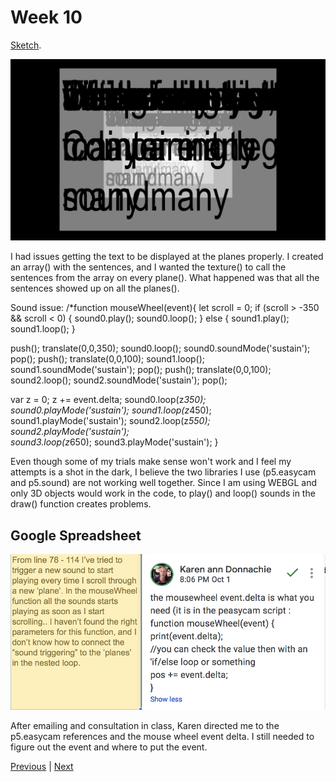 # Week 10

[Sketch](https://kristinegudmundsen.github.io/CodeWords/SKO/Week_10/MajorProjectSketch05/).

![png1](https://github.com/KristineGudmundsen/CodeWords/raw/master/SKO/Week_10/CodeText.png)

I had issues getting the text to be displayed at the planes properly. 
I created an array() with the sentences, and I wanted the texture() to call the sentences from the array on every plane(). 
What happened was that all the sentences showed up on all the planes().  

Sound issue:
/*function mouseWheel(event){
  let scroll = 0;
   if (scroll > -350 && scroll < 0) {
      sound0.play();
      sound0.loop();
     } else {
      sound1.play();
      sound1.loop();
    }
  
  push();
  translate(0,0,350);
  sound0.loop();
  sound0.soundMode('sustain');
  pop();
  push();
  translate(0,0,100);
  sound1.loop();
  sound1.soundMode('sustain');
  pop();
  push();
  translate(0,0,100);
  sound2.loop();
  sound2.soundMode('sustain');
  pop();
  
  var z = 0;
  z += event.delta;
  sound0.loop(z*350);
  sound0.playMode('sustain');
  sound1.loop(z*450);
  sound1.playMode('sustain');
  sound2.loop(z*550);
  sound2.playMode('sustain');  
  sound3.loop(z*650);
  sound3.playMode('sustain');
}

Even though some of my trials make sense won't work and I feel my attempts is a shot in the dark, I believe the two libraries I use (p5.easycam and p5.sound) are not working well together. Since I am using WEBGL and only 3D objects would work in the code, to play() and loop() sounds in the draw() function creates problems. 

## Google Spreadsheet

![png2](https://github.com/KristineGudmundsen/CodeWords/raw/master/SKO/Week_10/SpreadSheet.png)

After emailing and consultation in class, Karen directed me to the p5.easycam references and the mouse wheel event delta. I still needed to figure out the event and where to put the event. 

[Previous](https://github.com/KristineGudmundsen/CodeWords/tree/master/SKO/Week_09) | [Next](https://github.com/KristineGudmundsen/CodeWords/tree/master/SKO/Week_11)

